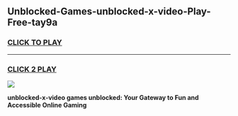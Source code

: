 
## Unblocked-Games-unblocked-x-video-Play-Free-tay9a
<h3>
<a href="https://premium76.site?title=unblocked-x-video&ref=19M">CLICK TO PLAY</a></h3>
<hr>

<h3>
<a href="https://premium76.site?title=unblocked-x-video&ref=19M">CLICK 2 PLAY</a>
  
</h3>

<a href="https://premium76.site?title=unblocked-x-video&ref=19M"><img src="https://clearcache.store/games.png"></a>


**unblocked-x-video games unblocked: Your Gateway to Fun and Accessible Online Gaming**
